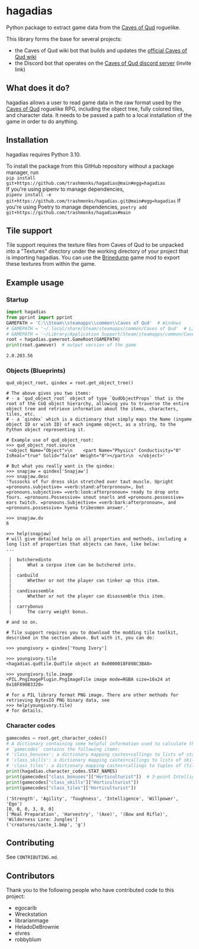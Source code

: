 # hagadias

Python package to extract game data from the [Caves of Qud](http://www.cavesofqud.com/) roguelike.

This library forms the base for several projects:

- the Caves of Qud wiki bot that builds and updates the [official Caves of Qud wiki](https://wiki.cavesofqud.com/)
- the Discord bot that operates on the [Caves of Qud discord server](https://discordapp.com/invite/cavesofqud) (invite
  link)

## What does it do?

hagadias allows a user to read game data in the raw format used by the
[Caves of Qud](http://www.cavesofqud.com/) roguelike RPG, including the object tree, fully colored tiles, and character
data. It needs to be passed a path to a local installation of the game in order to do anything.

## Installation

hagadias requires Python 3.10.

To install the package from this GitHub repository without a package manager, run  
`pip install git+https://github.com/trashmonks/hagadias@main#egg=hagadias`  
If you're using pipenv to manage dependencies,  
`pipenv install -e git+https://github.com/trashmonks/hagadias.git@main#egg=hagadias`
If you're using Poetry to manage dependencies,
`poetry add git+https://github.com/trashmonks/hagadias#main`

## Tile support

Tile support requires the texture files from Caves of Qud to be unpacked into a "Textures" directory under the working
directory of your project that is importing hagadias. You can use the
[Brinedump](https://github.com/TrashMonks/brinedump)
game mod to export these textures from within the game.

## Example usage
### Startup
```python
import hagadias
from pprint import pprint
GAMEPATH = 'C:\\Steam\\steamapps\\common\\Caves of Qud'  # Windows
# GAMEPATH = '~/.local/share/Steam/steamapps/common/Caves of Qud'  # Linux
# GAMEPATH = '~/Library/Application Support/Steam/steamapps/common/Caves of Qud'  # macOS
root = hagadias.gameroot.GameRoot(GAMEPATH)
print(root.gamever)  # output version of the game
```
```
2.0.203.56
```

### Objects (Blueprints)
```
qud_object_root, qindex = root.get_object_tree()

# The above gives you two items:
# - a `qud_object_root` object of type `QudObjectProps` that is the root of the CoQ object hierarchy, allowing you to traverse the entire object tree and retrieve information about the items, characters, tiles, etc.
# - a `qindex` which is a dictionary that simply maps the Name (ingame object ID or wish ID) of each ingame object, as a string, to the Python object representing it.

# Example use of qud_object_root:
>>> qud_object_root.source
'<object Name="Object">\n    <part Name="Physics" Conductivity="0" IsReal="true" Solid="false" Weight="0"></part>\n  </object>'

# But what you really want is the qindex:
>>> snapjaw = qindex['Snapjaw']
>>> snapjaw.desc
'Tussocks of fur dress skin stretched over taut muscle. Upright =pronouns.subjective= =verb:stand:afterpronoun=, but =pronouns.subjective= =verb:look:afterpronoun= ready to drop onto fours. =pronouns.Possessive= snout snarls and =pronouns.possessive= ears twitch. =pronouns.Subjective= =verb:bark:afterpronoun=, and =pronouns.possessive= hyena tribesmen answer.'

>>> snapjaw.dv
6

>>> help(snapjaw)
# will give detailed help on all properties and methods, including a long list of properties that objects can have, like below:
...

 |  butcheredinto
 |      What a corpse item can be butchered into.
 |  
 |  canbuild
 |      Whether or not the player can tinker up this item.
 |  
 |  candisassemble
 |      Whether or not the player can disassemble this item.
 |  
 |  carrybonus
 |      The carry weight bonus.

# and so on.

# Tile support requires you to download the modding tile toolkit, described in the section above. But with it, you can do:

>>> youngivory = qindex['Young Ivory']

>>> youngivory.tile
<hagadias.qudtile.QudTile object at 0x0000018F898C3BA8>

>>> youngivory.tile.image
<PIL.PngImagePlugin.PngImageFile image mode=RGBA size=16x24 at 0x18F890B3320>

# for a PIL library format PNG image. There are other methods for retrieving BytesIO PNG binary data, see
>>> help(youngivory.tile)
# for details.
```

### Character codes
```python
gamecodes = root.get_character_codes()
# A dictionary containing some helpful information used to calculate the results of character builds.
# `gamecodes` contains the following items:
# 'class_bonuses': a dictionary mapping castes+callings to lists of stat bonuses
# 'class_skills': a dictionary mapping castes+callings to lists of skills (e.g. 'Horticulturalist': ['Meal Preparation', ...]
# 'class_tiles': a dictionary mapping castes+callings to tuples of (tile path, detail color) for that caste/calling's art
print(hagadias.character_codes.STAT_NAMES)
print(gamecodes["class_bonuses"]["Horticulturist"])  # 3-point Intelligence bonus
print(gamecodes["class_skills"]["Horticulturist"])
print(gamecodes["class_tiles"]["Horticulturist"])
```
```
('Strength', 'Agility', 'Toughness', 'Intelligence', 'Willpower', 'Ego')
[0, 0, 0, 3, 0, 0]
['Meal Preparation', 'Harvestry', '(Axe)', '(Bow and Rifle)', 'Wilderness Lore: Jungles']
('creatures/caste_1.bmp', 'g')
```

## Contributing

See `CONTRIBUTING.md`.

## Contributors

Thank you to the following people who have contributed code to this project:

- egocarib
- Wreckstation
- librarianmage
- HeladoDeBrownie
- elvres
- robbyblum
